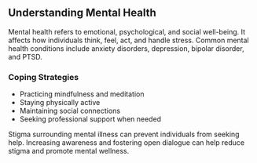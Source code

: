 ## Understanding Mental Health

Mental health refers to emotional, psychological, and social well-being. It affects how individuals think, feel, act, and handle stress. Common mental health conditions include anxiety disorders, depression, bipolar disorder, and PTSD.

### Coping Strategies
- Practicing mindfulness and meditation
- Staying physically active
- Maintaining social connections
- Seeking professional support when needed

Stigma surrounding mental illness can prevent individuals from seeking help. Increasing awareness and fostering open dialogue can help reduce stigma and promote mental wellness.

